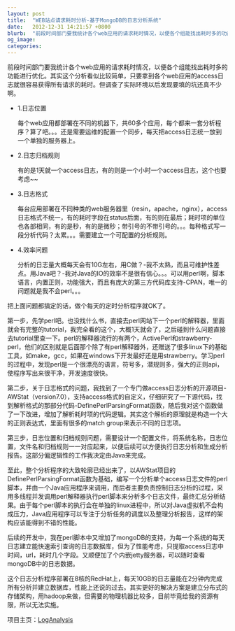 ```yaml
---
layout: post
title:  "WEB站点请求耗时分析-基于MongoDB的日志分析系统"
date:   2012-12-31 14:21:57 +0800
blurb:  "前段时间部门要我统计各个web应用的请求耗时情况，以便各个组能找出耗时多的功能进行优化"
og_image:
categories: 
---
```


前段时间部门要我统计各个web应用的请求耗时情况，以便各个组能找出耗时多的功能进行优化。其实这个分析看似比较简单，只要拿到各个web应用的access日志就很容易获得所有请求的耗时。但调查了实际环境以后发现要填的坑还真不少啊。

- 1.日志位置

    每个web应用都部署在不同的机器下，共60多个应用，每个都来一套分析程序？算了吧。。。还是需要运维的配置一个同步，每天把access日志统一放到一个单独的服务器上。

- 2.日志归档规则

    有的是1天就一个access日志，有的则是一个小时一个access日志，这个也要考虑~~

- 3.日志格式

    每台应用部署在不同种类的web服务器里（resin，apache，nginx），access日志格式不统一，有的耗时字段在status后面，有的则在最后；耗时项的单位也各部相同，有的是秒，有的是微秒；带引号的不带引号的。。。每种格式写一段分析代码？太累。。。需要建立一个可配置的分析规则。

- 4.效率问题

    分析的日志量大概每天会有10G左右，用C做？-我不太熟，而且可维护性差点。用Java吧？-我对Java的IO的效率不是很有信心。。。可以用perl啊，脚本语言，内置正则，功能强大，而且有庞大的第三方代码库支持-CPAN，唯一的问题就是我不会perl。。。

把上面问题都搞定的话，做个每天的定时分析程序就OK了。

第一步，先学perl吧。也没找什么书，直接去perl网站下一个perl的解释器，里面就会有完整的tutorial，我完全看的这个，大概1天就会了，之后碰到什么问题直接去tutorial里查一下。perl的解释器流行的有两个，ActivePerl和strawberry-perl，他们的区别就是后面那个除了有perl解释器外，还赠送了很多linux下的基础工具，如make，gcc，如果在windows下开发最好还是用strawberry。学习perl的过程中，发现perl是一个很漂亮的语言，符号多，潜规则多，强大的正则api，使程序写出来很干净，开发速度很快。

第二步，关于日志格式的问题，我找到了一个专门做access日志分析的开源项目-AWStat（version7.0），支持access格式的自定义，仔细研究了一下源代码，找到解析格式的那部分代码-DefinePerlParsingFormat函数，随后我对这个函数做了一下改进，增加了解析耗时项的代码逻辑。其实这个解析的原理就是构造一个大的正则表达式，里面有很多的match group来表示不同的日志项。

第三步，日志位置和归档规则问题，需要设计一个配置文件，将系统名称，日志位置，文件名和归档规则一一对应起来，以便后续可以方便执行日志分析和生成分析报告。这部分偏逻辑性的工作我决定由Java来完成。

至此，整个分析程序的大致轮廓已经出来了，以AWStat项目的DefinePerlParsingFormat函数为基础，编写一个分析单个access日志文件的perl脚本，并由一个Java应用程序来调用，而后者主要负责控制日志分析的过程，采用多线程并发调用perl解释器执行perl脚本来分析多个日志文件，最终汇总分析结果。由于每个perl脚本的执行会在单独的linux进程中，所以对Java虚拟机不会构成压力，Java应用程序可以专注于分析任务的调度以及整理分析报告，这样的架构应该能得到不错的性能。

后续的开发中，我在perl脚本中又增加了mongoDB的支持，为每一个系统的每天日志建立能快速索引查询的日志数据库，但为了性能考虑，只提取access日志中时间，url，耗时几个字段。又顺便加了个内嵌jetty服务器，可以随时查看mongoDB中的日志数据。

这个日志分析程序部署在8核的RedHat上，每天10GB的日志量能在2分钟内完成所有分析并建立数据库，性能上还说的过去。其实更好的解决方案是建立分布式的存储架构，用hadoop来做，但需要的物理机器比较多，目前毕竟给我的资源有限，所以无法实施。

项目主页：[LogAnalysis](https://github.com/frozen007/LogAnalysis)
